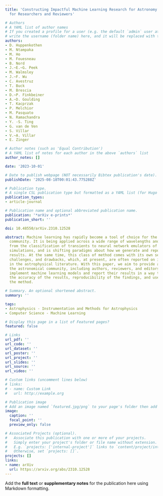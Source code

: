 ```yaml
---
title: 'Constructing Impactful Machine Learning Research for Astronomy: Best Practices
  for Researchers and Reviewers'

# Authors
# A YAML list of author names
# If you created a profile for a user (e.g. the default `admin` user at `content/authors/admin/`), 
# write the username (folder name) here, and it will be replaced with their full name and linked to their profile.
authors:
- D. Huppenkothen
- M. Ntampaka
- M. Ho
- M. Fouesneau
- B. Nord
- J.~E.~G. Peek
- M. Walmsley
- J.~F. Wu
- C. Avestruz
- T. Buck
- M. Brescia
- D.~P. Finkbeiner
- A.~D. Goulding
- T. Kacprzak
- P. Melchior
- M. Pasquato
- N. Ramachandra
- Y. -S. Ting
- G. van de Ven
- S. Villar
- V.~A. Villar
- E. Zinger

# Author notes (such as 'Equal Contribution')
# A YAML list of notes for each author in the above `authors` list
author_notes: []

date: '2023-10-01'

# Date to publish webpage (NOT necessarily Bibtex publication's date).
publishDate: '2025-08-18T00:01:43.775288Z'

# Publication type.
# A single CSL publication type but formatted as a YAML list (for Hugo requirements).
publication_types:
- article-journal

# Publication name and optional abbreviated publication name.
publication: '*arXiv e-prints*'
publication_short: ''

doi: 10.48550/arXiv.2310.12528

abstract: Machine learning has rapidly become a tool of choice for the astronomical
  community. It is being applied across a wide range of wavelengths and problems,
  from the classification of transients to neural network emulators of cosmological
  simulations, and is shifting paradigms about how we generate and report scientific
  results. At the same time, this class of method comes with its own set of best practices,
  challenges, and drawbacks, which, at present, are often reported on incompletely
  in the astrophysical literature. With this paper, we aim to provide a primer to
  the astronomical community, including authors, reviewers, and editors, on how to
  implement machine learning models and report their results in a way that ensures
  the accuracy of the results, reproducibility of the findings, and usefulness of
  the method.

# Summary. An optional shortened abstract.
summary: ''

tags:
- Astrophysics - Instrumentation and Methods for Astrophysics
- Computer Science - Machine Learning

# Display this page in a list of Featured pages?
featured: false

# Links
url_pdf: ''
url_code: ''
url_dataset: ''
url_poster: ''
url_project: ''
url_slides: ''
url_source: ''
url_video: ''

# Custom links (uncomment lines below)
# links:
# - name: Custom Link
#   url: http://example.org

# Publication image
# Add an image named `featured.jpg/png` to your page's folder then add a caption below.
image:
  caption: ''
  focal_point: ''
  preview_only: false

# Associated Projects (optional).
#   Associate this publication with one or more of your projects.
#   Simply enter your project's folder or file name without extension.
#   E.g. `projects: ['internal-project']` links to `content/project/internal-project/index.md`.
#   Otherwise, set `projects: []`.
projects: []
links:
- name: arXiv
  url: https://arxiv.org/abs/2310.12528
---
```


Add the **full text** or **supplementary notes** for the publication here using Markdown formatting.
